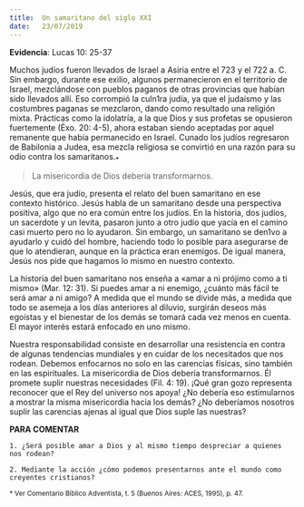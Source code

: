 ```yaml
---
title:  Un samaritano del siglo XXI
date:   23/07/2019
---
```



**Evidencia**: Lucas 10: 25-37 

Muchos judíos fueron llevados de Israel a Asiria entre el 723 y el 722 a. C. Sin embargo, durante ese exilio, algunos permanecieron en el territorio de Israel, mezclándose con pueblos paganos de otras provincias que habían sido llevados allí. Eso corrompió la culn1ra judía, ya que el judaísmo y las costumbres paganas se mezclaron, dando como resultado una religión mixta. Prácticas como la idolatría, a la que Dios y sus profetas se opusieron fuertemente (Éxo. 20: 4-5), ahora estaban siendo aceptadas por aquel remanente que había permanecido en Israel. Cunado los judíos regresaron de Babilonia a Judea, esa mezcla religiosa se convirtió en una razón para su odio contra los samaritanos.<sub>*</sub> 

> La misericordia de Dios debería transformarnos. 

Jesús, que era judío, presenta el relato del buen samaritano en ese contexto histórico. Jesús habla de un samaritano desde una perspectiva positiva, algo que no era común entre los judíos. En la historia, dos judíos, un sacerdote y un levita, pasaron junto a otro judío que yacía en el camino casi muerto pero no lo ayudaron. Sin embargo, un samaritano se den1vo a ayudarlo y cuidó del hombre, haciendo todo lo posible para asegurarse de que lo atendieran, aunque en la práctica eran enemigos. De igual manera, Jesús nos pide que hagamos lo mismo en nuestro contexto. 

La historia del buen samaritano nos enseña a «amar a ni prójimo como a ti mismo» (Mar. 12: 31). Si puedes amar a ni enemigo, ¿cuánto más fácil te será amar a ni amigo? A medida que el mundo se divide más, a medida que todo se asemeja a los días anteriores al diluvio, surgirán deseos más egoístas y el bienestar de los demás se tomará cada vez menos en cuenta. El mayor interés estará enfocado en uno mismo. 

Nuestra responsabilidad consiste en desarrollar una resistencia en contra de algunas tendencias mundiales y en cuidar de los necesitados que nos rodean. Debemos enfocarnos no solo en las carencias físicas, sino también en las espirituales. La misericordia de Dios debería transformarnos. Él promete suplir nuestras necesidades (Fil. 4: 19). ¡Qué gran gozo representa reconocer que el Rey del universo nos apoya! ¿No debería eso estimularnos a mostrar la misma misericordia hacia los demás? ¿No deberíamos nosotros suplir las carencias ajenas al igual que Dios suple las nuestras? 

**PARA COMENTAR** 

`1. ¿Será posible amar a Dios y al mismo tiempo despreciar a quienes nos rodean?`

`2. Mediante la acción ¿cómo podemos presentarnos ante el mundo como creyentes cristianos?`

<sub>* Ver Comentario Bíblico Adventista, t. 5 (Buenos Aires: ACES, 1995), p. 47.</sub>